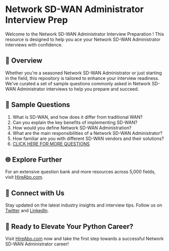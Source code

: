 # Network SD-WAN Administrator Interview Prep

Welcome to the Network SD-WAN Administrator Interview Preparation ! This resource is designed to help you ace your Network SD-WAN Administrator interviews with confidence.

## 🚀 Overview

Whether you're a seasoned Network SD-WAN Administrator or just starting in the field, this repository is tailored to enhance your interview readiness. We've curated a set of sample questions commonly asked in Network SD-WAN Administrator interviews to help you prepare and succeed.

## 📝 Sample Questions

1. What is SD-WAN, and how does it differ from traditional WAN?
2. Can you explain the key benefits of implementing SD-WAN?
3. How would you define Network SD-WAN Administration?
4. What are the main responsibilities of a Network SD-WAN Administrator?
5. How familiar are you with different SD-WAN vendors and their solutions?
6. [CLICK HERE FOR MORE QUESTIONS](https://hireabo.com/job/0_1_49/Network%20SDWAN%20Administrator)

## 🌐 Explore Further

For an extensive question bank and more resources across 5,000 fields, visit [HireAbo.com](https://www.hireabo.com).

## 📱 Connect with Us

Stay updated on the latest industry insights and interview tips. Follow us on [Twitter](https://twitter.com/hireabo) and [LinkedIn](https://www.linkedin.com/in/hire-abo-3609972a8/).

## 🚀 Ready to Elevate Your Python Career?

Visit [HireAbo.com](https://www.hireabo.com) now and take the first step towards a successful Network SD-WAN Administrator career!